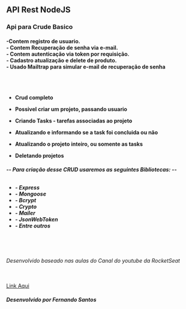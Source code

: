 ## API Rest NodeJS

<h3>Api para Crude Basico</h3>

<h4> -Contem registro de usuario. <br>
- Contem Recuperação de senha via e-mail.<br>
- Contem autenticação via token por requisição.<br>
- Cadastro atualização e delete de produto. <br>
- Usado Mailtrap para simular e-mail de recuperação de senha
<br><br><br><br>

- Crud completo

- Possivel criar um projeto, passando usuario
- Criando Tasks -  tarefas associadas ao projeto
- Atualizando e informando se a task foi concluida ou não
- Atualizando o projeto inteiro, ou somente as tasks
- Deletando projetos
</h4>

<h5>
    -- Para criação desse CRUD usaremos as seguintes Bibliotecas: --<br><br>
    <ul>
    <li> - Express </li>
    <li> - Mongoose </li>
    <li> - Bcrypt </li>
    <li> - Crypto </li>
    <li> - Mailer </li>
    <li> - JsonWebToken </li>
    <li> - Entre outros </li>
    </ul> 
</h5>
<br><br>

<h6>Desenvolvido baseado nas aulas do Canal do youtube da RocketSeat</h6><br>
<a href="https://www.youtube.com/channel/UCSfwM5u0Kce6Cce8_S72olg">Link Aqui</a><br>
<h5>Desenvolvido por <strong> Fernando Santos</strong></h5>